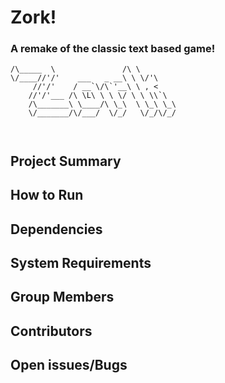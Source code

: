 # Zork!
### A remake of the classic text based game!

```
/\_____  \               /\ \        
\/____//'/'    ___   _ __\ \ \/'\    
     //'/'    / __`\/\`'__\ \ , <    
    //'/'___ /\ \L\ \ \ \/ \ \ \\`\  
    /\_______\ \____/\ \_\  \ \_\ \_\
    \/_______/\/___/  \/_/   \/_/\/_/
                                     
                    
```

## Project Summary

## How to Run

## Dependencies

## System Requirements

## Group Members

## Contributors

## Open issues/Bugs
